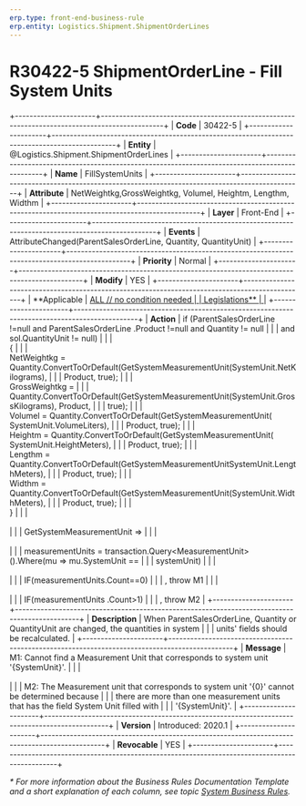 ```yaml
---
erp.type: front-end-business-rule
erp.entity: Logistics.Shipment.ShipmentOrderLines
---
```


# R30422-5 ShipmentOrderLine - Fill System Units
+----------------------+-----------------------------------------------------------------------------------------------+
| **Code**             | 30422-5                                                                                       |
+----------------------+-----------------------------------------------------------------------------------------------+
| **Entity**           | @Logistics.Shipment.ShipmentOrderLines                                                        |
+----------------------+-----------------------------------------------------------------------------------------------+
| **Name**             | FillSystemUnits                                                                               |
+----------------------+-----------------------------------------------------------------------------------------------+
| **Attribute**        | NetWeightkg,GrossWeightkg, Volumel, Heightm, Lengthm, Widthm                                  |
+----------------------+-----------------------------------------------------------------------------------------------+
| **Layer**            | Front-End                                                                                     |
+----------------------+-----------------------------------------------------------------------------------------------+
| **Events**           | AttributeChanged(ParentSalesOrderLine, Quantity, QuantityUnit)                                |
+----------------------+-----------------------------------------------------------------------------------------------+
| **Priority**         | Normal                                                                                        |
+----------------------+-----------------------------------------------------------------------------------------------+
| **Modify**           | YES                                                                                           |
+----------------------+-----------------------------------------------------------------------------------------------+
| **Applicable         | [ALL // no condition needed                                                                   |
| Legislations**       | ](xref:applicable-legislations)                                                               |
+----------------------+-----------------------------------------------------------------------------------------------+
| **Action**           | if (ParentSalesOrderLine !=null and ParentSalesOrderLine .Product !=null and Quantity != null |
|                      | and sol.QuantityUnit != null)                                                                 |
|                      |<br/> {                                                                                             |
|                      | <br/>NetWeightkg = Quantity.ConvertToOrDefault(GetSystemMeasurementUnit(SystemUnit.NetKilograms),  |
|                      | Product, true);                                                                               |
|                      | <br/>GrossWeightkg =                                                                               |
|                      | Quantity.ConvertToOrDefault(GetSystemMeasurementUnit(SystemUnit.GrossKilograms), Product,     |
|                      | true);                                                                                        |
|                      | <br/>Volumel = Quantity.ConvertToOrDefault(GetSystemMeasurementUnit( SystemUnit.VolumeLiters),     |
|                      | Product, true);                                                                               |
|                      | <br/>Heightm = Quantity.ConvertToOrDefault(GetSystemMeasurementUnit( SystemUnit.HeightMeters),     |
|                      | Product, true);                                                                               |
|                      | <br/>Lengthm = Quantity.ConvertToOrDefault(GetSystemMeasurementUnitSystemUnit.LengthMeters),       |
|                      | Product, true);                                                                               |
|                      | <br/>Widthm = Quantity.ConvertToOrDefault(GetSystemMeasurementUnit(SystemUnit.WidthMeters),        |
|                      | Product, true);                                                                               |
|                      | <br/>}                                                                                             |
|                      | <br/><br/>                                                                                    |
|                      | GetSystemMeasurementUnit =\>                                                                  |
|                      | <br/><br/>                                                                                    |
|                      | measurementUnits = transaction.Query\<MeasurementUnit\>().Where(mu =\> mu.SystemUnit ==       |
|                      | systemUnit)                                                                                   |
|                      | <br/><br/>                                                                                    |
|                      | IF(measurementUnits.Count==0)                                                                 |
|                      | , throw M1                                                                                      |
|                      | <br/><br/>                                                                                    |
|                      | IF(measurementUnits .Count\>1)                                                                |
|                      | , throw M2                                                                                      |
+----------------------+-----------------------------------------------------------------------------------------------+
| **Description**      | When ParentSalesOrderLine, Quantity or QuantityUnit are changed, the quantities in system     |
|                      | units\' fields should be recalculated.                                                        |
+----------------------+-----------------------------------------------------------------------------------------------+
| **Message**          | M1: Cannot find a Measurement Unit that corresponds to system unit \'{SystemUnit}\'.          |
|                      | <br/><br/>                                                                                    |
|                      | M2: The Measurement unit that corresponds to system unit \'{0}\' cannot be determined because |
|                      | there are more than one measurement units that has the field System Unit filled with          |
|                      | \'{SystemUnit}\'.                                                                             |
+----------------------+-----------------------------------------------------------------------------------------------+
| **Version**          | Introduced: 2020.1                                                                            |
+----------------------+-----------------------------------------------------------------------------------------------+
| **Revocable**        | YES                                                                                           |
+----------------------+-----------------------------------------------------------------------------------------------+

*\* For more information about the Business Rules Documentation Template and a short explanation of each column, see
topic [System Business Rules](../templates/template-description-system-business-rules.md).*
